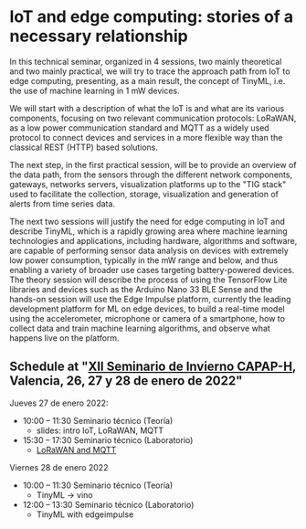 # IoT and edge computing: stories of a necessary relationship

In this technical seminar, organized in 4 sessions, two mainly theoretical and two mainly practical, we will try to trace the approach path from IoT to edge computing, presenting, as a main result, the concept of TinyML, i.e. the use of machine learning in 1 mW devices.

We will start with a description of what the IoT is and what are its various components, focusing on two relevant communication protocols: LoRaWAN, as a low power communication standard and MQTT as a widely used protocol to connect devices and services in a more flexible way than the classical REST (HTTP) based solutions.

The next step, in the first practical session, will be to provide an overview of the data path, from the sensors through the different network components, gateways, networks servers, visualization platforms up to the "TIG stack" used to facilitate the collection, storage, visualization and generation of alerts from time series data.

The next two sessions will justify the need for edge computing in IoT and describe TinyML, which is a rapidly growing area where machine learning technologies and applications, including hardware, algorithms and software, are capable of performing sensor data analysis on devices with extremely low power consumption, typically in the mW range and below, and thus enabling a variety of broader use cases targeting battery-powered devices. The theory session will describe the process of using the TensorFlow Lite libraries and devices such as the Arduino Nano 33 BLE Sense and the hands-on session will use the Edge Impulse platform, currently the leading development platform for ML on edge devices, to build a real-time model using the accelerometer, microphone or camera of a smartphone, how to collect data and train machine learning algorithms, and observe what happens live on the platform.

## Schedule at "[XII Seminario de Invierno CAPAP-H](https://capap-h.ceta-ciemat.es/2021/11/10/xii-seminario-de-invierno-capap-h-valencia-26-27-y-28-de-enero-de-2022/), Valencia, 26, 27 y 28 de enero de 2022"


Jueves 27 de enero 2022:
* 10:00 – 11:30 Seminario técnico (Teoría)
    - slides: intro IoT, LoRaWAN, MQTT
* 15:30 – 17:30 Seminario técnico (Laboratorio)
    - [LoRaWAN and MQTT](https://hackmd.io/@capap-h2020/lorawanmqtt)

Viernes 28 de enero 2022
* 10:00 – 11:30 Seminario técnico (Teoría)
    - TinyML -> vino
* 12:00 – 13:30 Seminario técnico (Laboratorio)
    - TinyML with edgeimpulse
